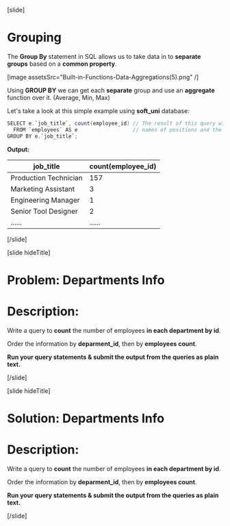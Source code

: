 [slide]

# Grouping

The **Group By** statement in SQL allows us to take data in to **separate groups** based on a **common property**.

[image assetsSrc="Built-in-Functions-Data-Aggregations(5).png" /]

Using **GROUP BY** we can get each **separate** group and use an **aggregate** function over it. (Average, Min, Max)

Let's take a look at this simple example using **soft_uni** database:

``` java
SELECT e.`job_title`, count(employee_id) // The result of this query will be 
  FROM `employees` AS e                  // names of positions and the number of staff working on the specific position
GROUP BY e.`job_title`;
```

**Output:**

| job_title | count(employee_id) |
| --- | --- |
| Production Technician | 157 |
| Marketing Assistant | 3 |
| Engineering Manager | 1 |
| Senior Tool Designer | 2 |
| ...... | ...... |

[/slide]

[slide hideTitle]

# Problem: Departments Info

# Description:

Write a query to **count** the number of employees **in each department by id**. 

Order the information by **deparment_id**, then by **employees count**. 

**Run your query statements & submit the output from the queries as plain text.**


[/slide]

[slide hideTitle]

# Solution: Departments Info

# Description:

Write a query to **count** the number of employees **in each department by id**. 

Order the information by **deparment_id**, then by **employees count**. 

**Run your query statements & submit the output from the queries as plain text.**


[/slide]

